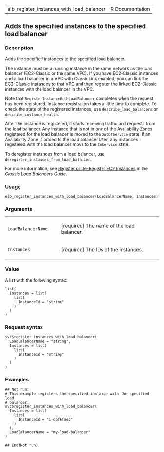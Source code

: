 <table style="width: 100%;">
<tbody>
<tr class="odd">
<td>elb_register_instances_with_load_balancer</td>
<td style="text-align: right;">R Documentation</td>
</tr>
</tbody>
</table>

## Adds the specified instances to the specified load balancer

### Description

Adds the specified instances to the specified load balancer.

The instance must be a running instance in the same network as the load
balancer (EC2-Classic or the same VPC). If you have EC2-Classic
instances and a load balancer in a VPC with ClassicLink enabled, you can
link the EC2-Classic instances to that VPC and then register the linked
EC2-Classic instances with the load balancer in the VPC.

Note that `RegisterInstanceWithLoadBalancer` completes when the request
has been registered. Instance registration takes a little time to
complete. To check the state of the registered instances, use
`describe_load_balancers` or `describe_instance_health`.

After the instance is registered, it starts receiving traffic and
requests from the load balancer. Any instance that is not in one of the
Availability Zones registered for the load balancer is moved to the
`OutOfService` state. If an Availability Zone is added to the load
balancer later, any instances registered with the load balancer move to
the `InService` state.

To deregister instances from a load balancer, use
`deregister_instances_from_load_balancer`.

For more information, see [Register or De-Register EC2
Instances](https://docs.aws.amazon.com/elasticloadbalancing/latest/classic/elb-deregister-register-instances.html)
in the *Classic Load Balancers Guide*.

### Usage

    elb_register_instances_with_load_balancer(LoadBalancerName, Instances)

### Arguments

<table>
<colgroup>
<col style="width: 35%" />
<col style="width: 65%" />
</colgroup>
<tbody>
<tr class="odd">
<td><code
id="elb_register_instances_with_load_balancer_:_LoadBalancerName">LoadBalancerName</code></td>
<td><p>[required] The name of the load balancer.</p></td>
</tr>
<tr class="even">
<td><code
id="elb_register_instances_with_load_balancer_:_Instances">Instances</code></td>
<td><p>[required] The IDs of the instances.</p></td>
</tr>
</tbody>
</table>

### Value

A list with the following syntax:

    list(
      Instances = list(
        list(
          InstanceId = "string"
        )
      )
    )

### Request syntax

    svc$register_instances_with_load_balancer(
      LoadBalancerName = "string",
      Instances = list(
        list(
          InstanceId = "string"
        )
      )
    )

### Examples

    ## Not run: 
    # This example registers the specified instance with the specified load
    # balancer.
    svc$register_instances_with_load_balancer(
      Instances = list(
        list(
          InstanceId = "i-d6f6fae3"
        )
      ),
      LoadBalancerName = "my-load-balancer"
    )

    ## End(Not run)
